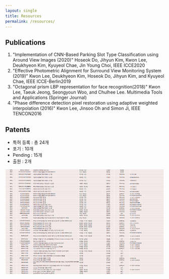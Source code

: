```yaml
---
layout: single
title: Resources
permalink: /resources/
---
```


## Publications

1. "Implementation of CNN-Based Parking Slot Type Classification using Around View Images (2020)" Hoseok Do, Jihyun Kim, Kwon Lee, Deukhyeon Kim, Kyuyeol Chae, Jin Young Choi,  IEEE ICCE2020
2. "Effective Photometric Alignment for Surround View Monitoring System (2019)" Kwon Lee, Deukhyeon Kim, Hoseok Do, Jihyun Kim, and Kyuyeol Chae, IEEE ICCE-Berlin2019
3. "Octagonal prism LBP representation for face recognition(2018)" Kwon Lee, Taeuk Jeong, Seongyoun Woo, and Chulhee Lee.  Multimedia Tools and Applications (Springer Journal)
4. "Phase difference detection pixel restoration using adaptive weighted interpolation (2016)" Kwon Lee, Jinsoo Oh and Simon Ji, IEEE TENCON2016

## Patents

- 특허 등록 : 총 24개
- 포기 : 10개
- Pending :  15개
- 출원 : 2개

![나타낼 수 없음](/assets/images/patents.png)